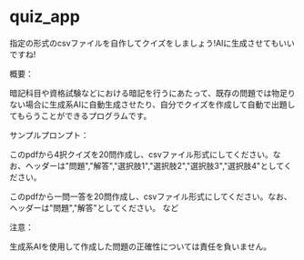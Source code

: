 # quiz_app
指定の形式のcsvファイルを自作してクイズをしましょう!AIに生成させてもいいですね!

概要：

暗記科目や資格試験などにおける暗記を行うにあたって、既存の問題では物足りない場合に生成系AIに自動生成させたり、自分でクイズを作成して自動で出題してもらうことができるプログラムです。


サンプルプロンプト：

このpdfから4択クイズを20問作成し、csvファイル形式にしてください。なお、ヘッダーは"問題","解答","選択肢1","選択肢2","選択肢3","選択肢4"としてください。

このpdfから一問一答を20問作成し、csvファイル形式にしてください。なお、ヘッダーは"問題","解答"としてください。
など


注意：

生成系AIを使用して作成した問題の正確性については責任を負いません。
